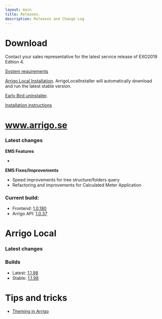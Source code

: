 ```yaml
---
layout: main
title: Releases.
description: Releases and Change Log
---
```

# Download

Contact your sales representative for the latest service release of EXO2019 Edition 4.

[System requirements](./systemrequirements.md)

[Arrigo Local Installation](https://arrigo.blob.core.windows.net/arrigo/ArrigoLocalInstaller.exe). ArrigoLocalInstaller will automatically download and run the latest stable version.

[Early Bird uninstaller](https://arrigo.blob.core.windows.net/arrigo/ArrigoEarlybirdUninstaller-1.0.19.exe).

[Installation instructions](./prereq.md)

# www.arrigo.se
### Latest changes

**EMS Features**

-

**EMS Fixes/Improvements**
- Speed improvements for tree structure/folders query
- Refactoring and improvements for Calculated Meter Application

### Current build: 
- Frontend: [1.0.180](./frontend.html#10180)
- Arrigo API: [1.0.37](./arrigoapi.html#1037)

# Arrigo Local
### Latest changes


### Builds
- Latest: [1.1.98](./arrigolocalinstaller.html#1198)
- Stable: [1.1.98](./arrigolocalinstaller.html#1198)



# Tips and tricks

- [Theming in Arrigo](./theme_arrigo.md)
